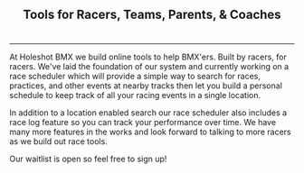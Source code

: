 <div style="text-align: center; padding-bottom: .5em;">
  <h2>Tools for Racers, Teams, Parents, & Coaches</h2>
</div>

---
<p class="pretty-print">
At Holeshot BMX we build online tools to help BMX'ers. Built by racers, for racers. We've laid the foundation of our system and currently working on a race scheduler which will provide a simple way to search for races, practices, and other events at nearby tracks then let you build a personal schedule to keep track of all your racing events in a single location.
</p>
<p class="pretty-print">
In addition to a location enabled search our race scheduler also includes a race log feature so you can track your performance over time. We have many more features in the works and look forward to talking to more racers as we build out race tools.
</p>
Our waitlist is open so feel free to <router-link to="/register">sign up!</router-link>
</p>

